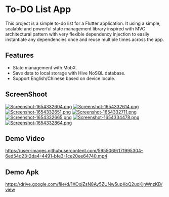 # To-DO List App

This project is a simple to-do list for a Flutter application. It using a simple, scalable and powerful state management library inspired with MVC architectural pattern with very flexible dependency injection to easily instantiate any dependencies once and reuse multiple times across the app.

## Features

- State management with MobX.
- Save data to local storage with Hive NoSQL database.
- Support English/Chinese based on device locale.

## ScreenShoot

[![Screenshot-1654332604.png](https://i.postimg.cc/T3mQQyVv/Screenshot-1654332604.png)](https://postimg.cc/Mn6ypp39)
[![Screenshot-1654332614.png](https://i.postimg.cc/8P7ZJXs5/Screenshot-1654332614.png)](https://postimg.cc/ykzm2Pm4)
[![Screenshot-1654332651.png](https://i.postimg.cc/DyRBqQbc/Screenshot-1654332651.png)](https://postimg.cc/rKC1Trjd)
[![Screenshot-1654332711.png](https://i.postimg.cc/RFCRMXjv/Screenshot-1654332711.png)](https://postimg.cc/Ffqcpgr6)
[![Screenshot-1654332665.png](https://i.postimg.cc/GpCKfcK8/Screenshot-1654332665.png)](https://postimg.cc/Sngc2bwk)
[![Screenshot-1654334478.png](https://i.postimg.cc/rynhp2V3/Screenshot-1654334478.png)](https://postimg.cc/LhPky7Z3)
[![Screenshot-1654332864.png](https://i.postimg.cc/tgNkQLvr/Screenshot-1654332864.png)](https://postimg.cc/Y4jYQyHg)

## Demo Video

https://user-images.githubusercontent.com/5955069/171995304-6ed54d23-2da4-4491-bfe3-1ce20ee64740.mp4


## Demo Apk

https://drive.google.com/file/d/1XOojZsN8Ay5ZUNw5upKoQ2uoKjnWnzKB/view
